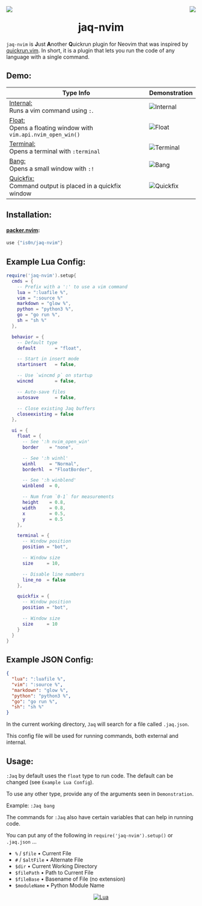 <img src="https://img.shields.io/github/stars/is0n/jaq-nvim.svg?style=for-the-badge&label=stars" align="left"/>
<img src="https://img.shields.io/github/license/is0n/jaq-nvim?style=for-the-badge&logo=GNU" align="right"/>

<h1 align='center'>jaq-nvim</h1>

`jaq-nvim` is **J**ust **A**nother **Q**uickrun plugin for Neovim that was inspired by [quickrun.vim](https://github.com/D0n9X1n/quickrun.vim). In short, it is a plugin that lets you run the code of any language with a single command.

## Demo:

| Type Info                                                                      | Demonstration                                                                                                      |
| ------------------------------------------------------------------------------ | ------------------------------------------------------------------------------------------------------------------ |
| <ins>Internal:</ins> <br/> Runs a vim command using `:`.                       | ![Internal](https://user-images.githubusercontent.com/57725322/178857660-6e0f9eff-cef2-47c6-85f0-4696697e95d7.png) |
| <ins>Float:</ins> <br/> Opens a floating window with `vim.api.nvim_open_win()` | ![Float](https://user-images.githubusercontent.com/57725322/178857665-a771d37c-b705-4bd2-99f6-9812bb37a898.png)    |
| <ins>Terminal:</ins> <br/> Opens a terminal with `:terminal`                   | ![Terminal](https://user-images.githubusercontent.com/57725322/178857666-8536e793-3977-4a10-a611-a3aaec975870.png) |
| <ins>Bang:</ins> <br/> Opens a small window with `:!`                          | ![Bang](https://user-images.githubusercontent.com/57725322/178857662-fe4d133f-24d2-4298-89fd-fd9fc3fbf326.png)     |
| <ins>Quickfix:</ins> <br/> Command output is placed in a quickfix window       | ![Quickfix](https://user-images.githubusercontent.com/57725322/178857664-1d6593be-2ea6-4a00-9531-36b3a097a02a.png) |

## Installation:

#### [packer.nvim](https://github.com/wbthomason/packer.nvim):
  ```lua
  use {"is0n/jaq-nvim"}
  ```

## Example Lua Config:
```lua
require('jaq-nvim').setup{
  cmds = {
    -- Prefix with a ':' to use a vim command
    lua = ":luafile %",
    vim = ":source %"
    markdown = "glow %",
    python = "python3 %",
    go = "go run %",
    sh = "sh %"
  },

  behavior = {
    -- Default type
    default       = "float",

    -- Start in insert mode
    startinsert   = false,

    -- Use `wincmd p` on startup
    wincmd        = false,

    -- Auto-save files
    autosave      = false,

    -- Close existing Jaq buffers
    closeexisting = false
  },

  ui = {
    float = {
      -- See ':h nvim_open_win'
      border    = "none",

      -- See ':h winhl'
      winhl     = "Normal",
      borderhl  = "FloatBorder",

      -- See ':h winblend'
      winblend  = 0,

      -- Num from `0-1` for measurements
      height    = 0.8,
      width     = 0.8,
      x         = 0.5,
      y         = 0.5
    },

    terminal = {
      -- Window position
      position = "bot",

      -- Window size
      size     = 10,

      -- Disable line numbers
      line_no  = false
    },

    quickfix = {
      -- Window position
      position = "bot",

      -- Window size
      size     = 10
    }
  }
}
```

## Example JSON Config:

```json
{
  "lua": ":luafile %",
  "vim": ":source %",
  "markdown": "glow %",
  "python": "python3 %",
  "go": "go run %",
  "sh": "sh %"
}
```

In the current working directory, `Jaq` will search for a file called `.jaq.json`.

This config file will be used for running commands, both external and internal.

## Usage:

`:Jaq` by default uses the `float` type to run code. The default can be changed (see `Example Lua Config`).

To use any other type, provide any of the arguments seen in `Demonstration`.

Example: `:Jaq bang`

The commands for `:Jaq` also have certain variables that can help in running code.

You can put any of the following in `require('jaq-nvim').setup()` or `.jaq.json` ...
- `%` / `$file`    • Current File
- `#` / `$altFile` • Alternate File
- `$dir`           • Current Working Directory
- `$filePath`      • Path to Current File
- `$fileBase`      • Basename of File (no extension)
- `$moduleName`    • Python Module Name

<div align="center" id="madewithlua">

[![Lua](https://img.shields.io/badge/Made%20with%20Lua-blue.svg?style=for-the-badge&logo=lua)](#madewithlua)

</div>
